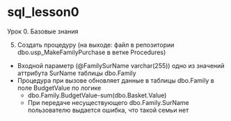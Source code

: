 # sql_lesson0
Урок 0. Базовые знания

5. Создать процедуру (на выходе: файл в репозитории dbo.usp_MakeFamilyPurchase в ветке Procedures) 
  - Входной параметр (@FamilySurName varchar(255)) одно из значений аттрибута SurName таблицы dbo.Family
  - Процедура при вызове обновляет данные в таблицы dbo.Family в поле BudgetValue по логике
    - dbo.Family.BudgetValue-sum(dbo.Basket.Value)
    - При передаче несуществующего dbo.Family.SurName пользователю выдается ошибка, что такой семьи нет
